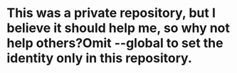 # This was a private repository, but I believe it should help me, so why not help others?Omit --global to set the identity only in this repository.  